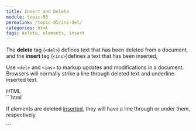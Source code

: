 ```yaml
---
title: Insert and Delete
module: topic-05
permalink: /topic-05/ins-del/
categories: html
tags: delete, elements, insert
---
```


<div class="divider-heading"></div>

The **delete** tag (`<del>`) defines text that has been deleted from a document, and the **insert** tag (`<ins>`)defines a text that has been inserted,

Use `<del>` and `<ins>` to markup updates and modifications in a document. Browsers will normally strike a line through deleted text and underline inserted text.


<div id="code-heading">HTML</div>
```html
<p>If elements are <del>deleted</del> <ins>inserted</ins>, they will have a line through or under them, respectively.</p>
```


<div class="external-embed">
  <p data-height="400" data-theme-id="30567" data-slug-hash="JpyMzb" data-default-tab="html,result" data-user="Media-Ed-Online" data-pen-title="Semantic HTML, Insert and Delete" class="codepen"></p>
</div>
